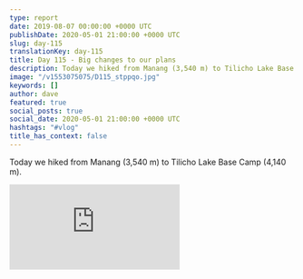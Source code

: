 ```yaml
---
type: report
date: 2019-08-07 00:00:00 +0000 UTC
publishDate: 2020-05-01 21:00:00 +0000 UTC
slug: day-115
translationKey: day-115
title: Day 115 - Big changes to our plans
description: Today we hiked from Manang (3,540 m) to Tilicho Lake Base Camp (4,140 m).
image: "/v1553075075/D115_stppqo.jpg"
keywords: []
author: dave
featured: true
social_posts: true
social_date: 2020-05-01 21:00:00 +0000 UTC
hashtags: "#vlog"
title_has_context: false
---
```


Today we hiked from Manang (3,540 m) to Tilicho Lake Base Camp (4,140 m).

<iframe class="youtube75" src="https://www.youtube.com/embed/0xqMCN7Hx00" frameborder="0" allow="accelerometer; autoplay; encrypted-media; gyroscope; picture-in-picture" allowfullscreen></iframe>

